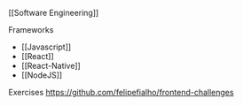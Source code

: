 [[Software Engineering]]

Frameworks
- [[Javascript]]
- [[React]]
- [[React-Native]]
- [[NodeJS]]

Exercises
https://github.com/felipefialho/frontend-challenges